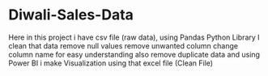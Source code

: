# Diwali-Sales-Data
Here in this project i have csv file (raw data), using Pandas Python Library I clean that data remove null values remove unwanted column change column name for easy understanding also remove duplicate data and using Power BI i make Visualization using that excel file (Clean File)
